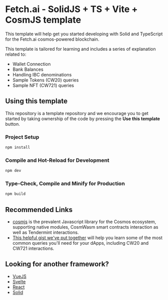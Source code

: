 # Fetch.ai -  SolidJS + TS + Vite + CosmJS template

This template will help get you started developing with Solid and TypeScript for the Fetch.ai cosmos-powered blockchain.

This template is tailored for learning and includes a series of explanation related to:
- Wallet Connection
- Bank Balances
- Handling IBC denominations
- Sample Tokens (CW20) queries
- Sample NFT (CW721) queries


## Using this template
This repository is a template repository and we encourage you to get started by taking ownership of the code by pressing the **Use this template** button.


### Project Setup

```sh
npm install
```


### Compile and Hot-Reload for Development

```sh
npm dev
```


### Type-Check, Compile and Minify for Production

```sh
npm build
```


## Recommended Links
- [cosmjs](https://github.com/cosmos/cosmjs) is the prevalent Javascript library for the Cosmos ecosystem, supporting native modules, CosmWasm smart contracts interaction as well as Tendermint interactions.
- [This helpful gist we've put together](https://gist.github.com/MBeliou/b0e4b7d4876fd49632358466486ae6c3) will help you learn some of the most common queries you'll need for your dApps, including CW20 and CW721 interactions. 


## Looking for another framework?
- [VueJS](https://github.com/Azoyalabs/cosmos-fetch-vuejs)
- [Svelte](https://github.com/Azoyalabs/cosmos-fetch-svelte)
- [React](https://github.com/Azoyalabs/cosmos-fetch-react)
- [Solid](https://github.com/Azoyalabs/cosmos-fetch-solid)